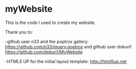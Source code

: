 # myWebsite


This is the code I used to create my website.

Thank you to:

-github user n33 and the poptrox gallery: https://github.com/n33/jquery.poptrox and github user dokun1 https://github.com/dokun1/MyWebsite

-HTML5 UP for the initial layout template: http://html5up.net
